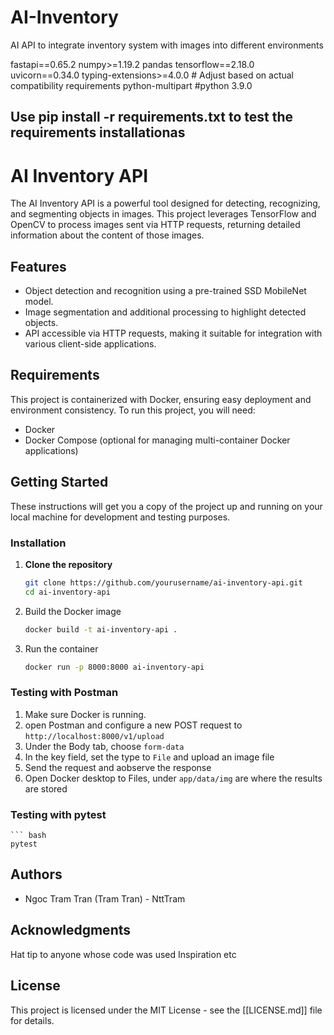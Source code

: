 # AI-Inventory
AI API to integrate inventory system with images into different environments


fastapi==0.65.2
numpy>=1.19.2
pandas
tensorflow==2.18.0
uvicorn==0.34.0
typing-extensions>=4.0.0  # Adjust based on actual compatibility requirements
python-multipart 
#python 3.9.0

## Use pip install -r requirements.txt to test the requirements installationas

# AI Inventory API

The AI Inventory API is a powerful tool designed for detecting, recognizing, and segmenting objects in images. This project leverages TensorFlow and OpenCV to process images sent via HTTP requests, returning detailed information about the content of those images.

## Features

- Object detection and recognition using a pre-trained SSD MobileNet model.
- Image segmentation and additional processing to highlight detected objects.
- API accessible via HTTP requests, making it suitable for integration with various client-side applications.

## Requirements

This project is containerized with Docker, ensuring easy deployment and environment consistency. To run this project, you will need:

- Docker
- Docker Compose (optional for managing multi-container Docker applications)

## Getting Started

These instructions will get you a copy of the project up and running on your local machine for development and testing purposes.

### Installation

1. **Clone the repository**

   ```bash
   git clone https://github.com/yourusername/ai-inventory-api.git
   cd ai-inventory-api


2. Build the Docker image

    ```bash
    docker build -t ai-inventory-api .

3. Run the container

    ```bash
    docker run -p 8000:8000 ai-inventory-api


### Testing with Postman
1. Make sure Docker is running.
2. open Postman and configure a new POST request to `http://localhost:8000/v1/upload`
3. Under the Body tab, choose `form-data`
4. In the key field, set the type to `File` and upload an image file
5. Send the request and aobserve the response
6. Open Docker desktop to Files, under `app/data/img` are where the results are stored

### Testing with pytest

    ``` bash
    pytest


## Authors
- Ngoc Tram Tran (Tram Tran) - NttTram


## Acknowledgments
Hat tip to anyone whose code was used
Inspiration
etc


## License
This project is licensed under the MIT License - see the [[LICENSE.md]] file for details.